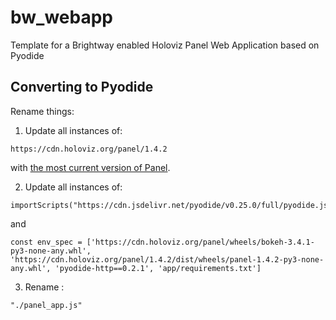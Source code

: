 # bw_webapp
Template for a Brightway enabled Holoviz Panel Web Application based on Pyodide

## Converting to Pyodide

Rename things:

1. Update all instances of:

```
https://cdn.holoviz.org/panel/1.4.2
```

with [the most current version of Panel](https://github.com/holoviz/panel/releases).

2. Update all instances of:

```
importScripts("https://cdn.jsdelivr.net/pyodide/v0.25.0/full/pyodide.js");
```

and

```
const env_spec = ['https://cdn.holoviz.org/panel/wheels/bokeh-3.4.1-py3-none-any.whl', 'https://cdn.holoviz.org/panel/1.4.2/dist/wheels/panel-1.4.2-py3-none-any.whl', 'pyodide-http==0.2.1', 'app/requirements.txt']
```


3. Rename :

```
"./panel_app.js"
```